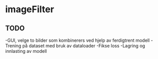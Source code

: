 # imageFilter

## TODO
-GUI, velge to bilder som kombinerers ved hjelp av ferdigtrent modell
-Trening på dataset med bruk av dataloader
-Fikse loss
-Lagring og innlasting av modell
